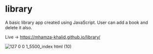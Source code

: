 # library

A basic library app created using JavaScript. User can add a book and delete it also.

Live ->  https://mhamza-khalid.github.io/library/

![127 0 0 1_5500_index html (10)](https://github.com/mhamza-khalid/library/assets/125656697/30222f7e-ad7b-45ce-8869-b5c2a52c7c5c)

 
